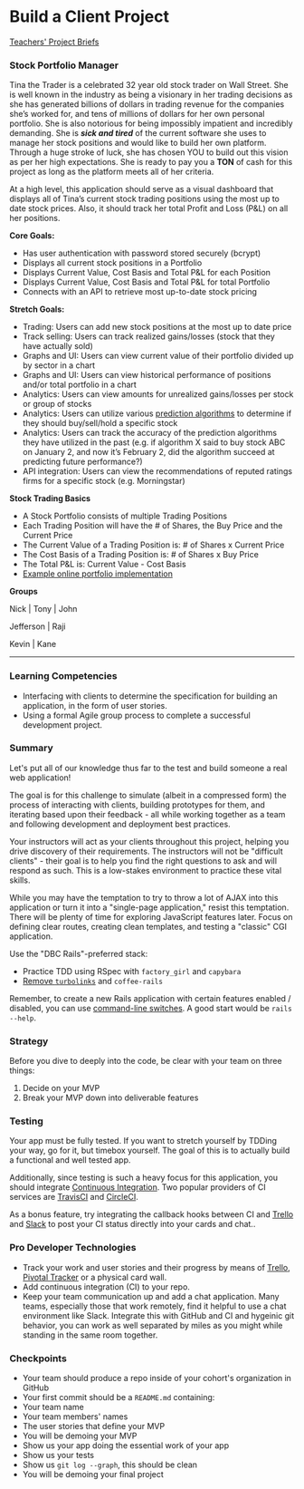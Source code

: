 # Build a Client Project

[Teachers' Project Briefs](https://docs.google.com/a/devbootcamp.com/document/d/1Kmw125hcNvyA_v4e35__TADi5NP88ELdhVfzPSlyAIc/edit?usp=sharing)

###  Stock Portfolio Manager

Tina the Trader is a celebrated 32 year old stock trader on Wall Street. She is well known in the industry as being a visionary in her trading decisions as she has generated billions of dollars in trading revenue for the companies she’s worked for, and tens of millions of dollars for her own personal portfolio. She is also notorious for being impossibly impatient and incredibly demanding. She is **_sick and tired_** of the current software she uses to manage her stock positions and would like to build her own platform. Through a huge stroke of luck, she has chosen YOU to build out this vision as per her high expectations. She is ready to pay you a __TON__ of cash for this project as long as the platform meets all of her criteria.

At a high level, this application should serve as a visual dashboard that displays all of Tina’s current stock trading positions using the most up to date stock prices. Also, it should track her total Profit and Loss (P&L) on all her positions.

__Core Goals:__
+ Has user authentication with password stored securely (bcrypt)
+ Displays all current stock positions in a Portfolio
+ Displays Current Value, Cost Basis and Total P&L for each Position
+ Displays Current Value, Cost Basis and Total P&L for total Portfolio
+ Connects with an API to retrieve most up-to-date stock pricing


__Stretch Goals:__
+ Trading: Users can add new stock positions at the most up to date price
+ Track selling: Users can track realized gains/losses (stock that they have actually sold)
+ Graphs and UI: Users can view current value of their portfolio divided up by sector in a chart
+ Graphs and UI: Users can view historical performance of positions and/or total portfolio in a chart
+ Analytics: Users can view amounts for unrealized gains/losses per stock or group of stocks
+ Analytics: Users can utilize various [prediction algorithms](https://blog.quantopian.com/common-types-of-trading-algorithms/) to determine if they should buy/sell/hold a specific stock
+ Analytics: Users can track the accuracy of the prediction algorithms they have utilized in the past (e.g. if algorithm X said to buy stock ABC on January 2, and now it’s February 2, did the algorithm succeed at predicting future performance?)
+ API integration: Users can view the recommendations of reputed ratings firms for a specific stock (e.g. Morningstar)

__Stock Trading Basics__
+ A Stock Portfolio consists of multiple Trading Positions
+ Each Trading Position will have the # of Shares, the Buy Price and the Current Price
+ The Current Value of a Trading Position is: # of Shares x Current Price
+ The Cost Basis of a Trading Position is: # of Shares x Buy Price
+ The Total P&L is: Current Value - Cost Basis
+ [Example online portfolio implementation](https://www.google.com/finance/portfolio)

__Groups__

Nick | Tony | John

Jefferson | Raji

Kevin | Kane

---

### Learning Competencies

- Interfacing with clients to determine the specification for building an application, in the form of user stories.
- Using a formal Agile group process to complete a successful development project.

### Summary

Let's put all of our knowledge thus far to the test and build someone a real web application!

The goal is for this challenge to simulate (albeit in a compressed form) the process of interacting with clients, building prototypes for them, and iterating based upon their feedback - all while working together as a team and following development and deployment best practices.

Your instructors will act as your clients throughout this project, helping you drive discovery of their requirements. The instructors will not be "difficult clients" - their goal is to help you find the right questions to ask and will respond as such. This is a low-stakes environment to practice these vital skills.

While you may have the temptation to try to throw a lot of AJAX into this application or turn it into a "single-page application," resist this temptation. There will be plenty of time for exploring JavaScript features later. Focus on defining clear routes, creating clean templates, and testing a "classic" CGI application.

Use the "DBC Rails"-preferred stack:

- Practice TDD using RSpec with `factory_girl` and `capybara`
- [Remove `turbolinks`][die-turbolinks] and `coffee-rails`

Remember, to create a new Rails application with certain features enabled / disabled, you can use [command-line switches][cls].  A good start would be `rails --help`.

### Strategy

Before you dive to deeply into the code, be clear with your team on three things:

1. Decide on your MVP
2. Break your MVP down into deliverable features

### Testing

Your app must be fully tested.  If you want to stretch yourself by TDDing your way, go for it, but timebox yourself. The goal of this is to actually build a functional and well tested app.

Additionally, since testing is such a heavy focus for this application, you should integrate [Continuous Integration][CI].  Two popular providers of CI services are [TravisCI][] and [CircleCI][].

As a bonus feature, try integrating the callback hooks between CI and [Trello][] and [Slack][] to post your CI status directly into your cards and chat..

### Pro Developer Technologies

* Track your work and user stories and their progress by means of [Trello][], [Pivotal Tracker][] or a physical card wall.
* Add continuous integration (CI) to your repo.
* Keep your team communication up and add a chat application.  Many teams, especially those that work remotely, find it helpful to use a chat environment like Slack.  Integrate this with GitHub and CI and hygeinic git behavior, you can work as well separated by miles as you might while standing in the same room together.

### Checkpoints

* Your team should produce a repo inside of your cohort's organization in GitHub
* Your first commit should be a `README.md` containing:
 * Your team name
 * Your team members' names
 * The user stories that define your MVP
* You will be demoing your MVP
 * Show us your app doing the essential work of your app
 * Show us your tests
 * Show us `git log --graph`, this should be clean
* You will be demoing your final project


[die-turbolinks]: http://blog.steveklabnik.com/posts/2013-06-25-removing-turbolinks-from-rails-4
[CI]: http://en.wikipedia.org/wiki/Continuous_integration
[TravisCI]: https://travis-ci.org/recent
[CircleCI]: https://circleci.com/
[Pivotal Tracker]: https://pivotaltracker.com
[Trello]: https://trello.com/
[Slack]: https://slack.com/
[cls]: http://en.wikipedia.org/wiki/Command-line_interface
